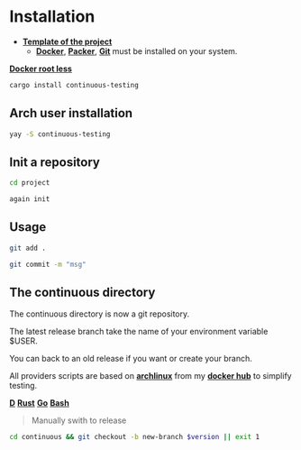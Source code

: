 # Installation

* [**Template of the project**](https://github.com/taishingi/continuous-template)
  * [**Docker**](https://docs.docker.com/engine/install/), [**Packer**](https://developer.hashicorp.com/packer/docs), [**Git**](https://git-scm.com) must be installed on your system.

[**Docker root less**](https://linuxhandbook.com/rootless-docker/)

```bash
cargo install continuous-testing
```

## Arch user installation

```bash
yay -S continuous-testing
```

## Init a repository

```bash
cd project
```

```bash
again init
```

## Usage

```bash
git add .
```

```bash
git commit -m "msg"
```

## The continuous directory

The continuous directory is now a git repository.

The latest release branch take the name of your environment variable $USER.

You can back to an old release if you want or create your branch.

All providers scripts are based on [**archlinux**](https://archlinux.org) from my [**docker hub**](https://hub.docker.com/u/taishingi) to simplify testing.

[**D**](https://hub.docker.com/r/taishingi/dlang/tags) [**Rust**](https://hub.docker.com/r/taishingi/rlang/tags) [**Go**](https://hub.docker.com/r/taishingi/glang/tags) [**Bash**](https://hub.docker.com/r/taishingi/shlang/tags)

> Manually swith to release

```bash
cd continuous && git checkout -b new-branch $version || exit 1
```
